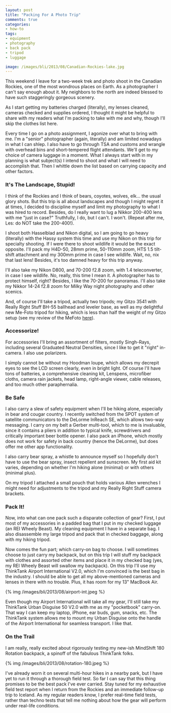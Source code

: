```yaml
---
layout: post
title: "Packing For A Photo Trip"
comments: true
categories:
- how-to
tags:
- equipment
- photography
- back pack
- tripod
- luggage

image: /images/bli/2013/08/Canadian-Rockies-lake.jpg
---
```


This weekend I leave for a two-week trek and photo shoot in the Canadian Rockies, one of the most wondrous places on Earth. As a photographer I can't say enough about it. My neighbors to the north are indeed blessed to have such staggeringly gorgeous scenery. 

<!-- more -->

As I start getting my batteries charged (literally), my lenses cleaned, cameras checked and supplies ordered, I thought it might be helpful to share with my readers what I'm packing to take with me and why, though I'll skip the clothes list here.

Every time I go on a photo assignment, I agonize over what to bring with me. I'm a "senior" photographer (again, literally) and am limited nowadays in what I can shlep. I also have to go through TSA and customs and wrangle with overhead bins and short-tempered flight attendants. We'll get to my choice of camera luggage in a moment. What I always start with in my planning is what subject(s) I intend to shoot and what I will need to accomplish that. Then I whittle down the list based on carrying capacity and other factors. 

### It's The Landscape, Stupid!

I think of the Rockies and I think of bears, coyotes, wolves, elk… the usual glory shots. But this trip is all about landscapes and though I might regret it at times, I decided to discipline myself and limit my photography to what I was hired to record. Besides, do I really want to lug a Nikkor 200-400 lens with me "just in case?" Truthfully, I do, but I can't. I won't. (Repeat after me, Les: do NOT take the 200-400!). 

I shoot both Hasselblad and Nikon digital, so I am going to go heavy (literally) with the Hassy system this time and use my Nikon on this trip for specialty shooting. If I were there to shoot wildlife it would be the exact opposite. I'll pack my H4D-50, 28mm prime, 50-110mm zoom, HTS 1.5 tilt-shift attachment and my 300mm prime in case I see wildlife. Wait, no, nix that last lens! Besides, it's too damned heavy for this trip anyway.

I'll also take my Nikon D800, and 70-200 f2.8 zoom, with 1.4 teleconverter, in case I see wildlife. No, really, this time I mean it. A photographer has to protect himself, right? Besides, I like the 70-200 for panoramas. I'll also take my Nikkor 14-24 f2.8 zoom for Milky Way night photography and other scenics. 

And, of course I'll take a tripod, actually two tripods; my Gitzo 3541 with Really Right Stuff BH-55 ballhead and leveler base, as well as my delightful new Me-Foto tripod for hiking, which is less than half the weight of my Gitzo setup (see my review of the MeFoto [here](http://www.lesterpickerphoto.com/2013/06/12/the-me-foto-travel-tripod-a-review/)). 

### Accessorize!

For accessories I'll bring an assortment of filters, mostly Singh-Rays, including several Graduated Neutral Densities, since I like to get it "right" in-camera. I also use polarizers. 

I simply cannot be without my Hoodman loupe, which allows my decrepit eyes to see the LCD screen clearly, even in bright light. Of course I'll have tons of batteries, a comprehensive cleaning kit, Lenspens, microfiber cloths, camera rain jackets, head lamp, right-angle viewer, cable releases, and too much other paraphernalia. 

### Be Safe

I also carry a slew of safety equipment when I'll be hiking alone, especially in bear and cougar country. I recently switched from the SPOT system of satellite communicators to the DeLorme InReach SE, which allows two-way messaging. I carry on my belt a Gerber multi-tool, which to me is invaluable, since it contains a pliers in addition to typical knife, screwdrivers and critically important beer bottle opener. I also pack an iPhone, which mostly does not work for safety in back country (hence the DeLorme), but does offer me other app functionality. 

I also carry bear spray, a whistle to announce myself so I hopefully don't have to use the bear spray, insect repellent and sunscreen. My first aid kit varies, depending on whether I'm hiking alone (minimal) or with others (minimal plus).  

On my tripod I attached a small pouch that holds various Allen wrenches I might need for adjustments to the tripod and my Really Right Stuff camera brackets. 


### Pack It!

Now, into what can one pack such a disparate collection of gear? First, I put most of my accessories in a padded bag that I put in my checked luggage (an REI Wheely Beast). My cleaning equipment I have in a separate bag. I also disassemble my large tripod and pack that in checked baggage, along with my hiking tripod. 

Now comes the fun part; which carry-on bag to choose. I will sometimes choose to just carry my backpack, but on this trip I will stuff my backpack with clothes and assorted other items and place it in my checked bag (yes, my REI Wheely Beast will swallow my backpack). On this trip I'll use my ThinkTank Airport International V2.0, which I'm convinced is the best bag in the industry. I should be able to get all my above-mentioned cameras and lenses in there with no trouble. Plus, it has room for my 13" MacBook Air. 

{% img /images/bli/2013/08/airport-int.jpeg %}

Even though my Airport International will take all my gear, I'll still take my ThinkTank Urban Disguise 50 V2.0 with me as my "pocketbook" carry-on. That way I can keep my laptop, iPhone, ear buds, gum, snacks, etc. The ThinkTank system allows me to mount my Urban Disguise onto the handle of the Airport International for seamless transport. I like that. 

### On the Trail

I am really, really excited about rigorously testing my new-ish MindShift 180 Rotation backpack, a spinoff of the fabulous ThinkTank folks. 

{% img /images/bli/2013/08/rotation-180.jpeg %}

I've already worn it on several multi-hour hikes in a nearby park, but I have yet to run it through a thorough field test. So far I can say that this thing promises to be the best pack I've ever carried. Stay tuned for my exhaustive field test report when I return from the Rockies and an immediate follow-up trip to Iceland. As my regular readers know, I prefer real-time field tests, rather than techno tests that tell me nothing about how the gear will perform under real-life conditions. 
